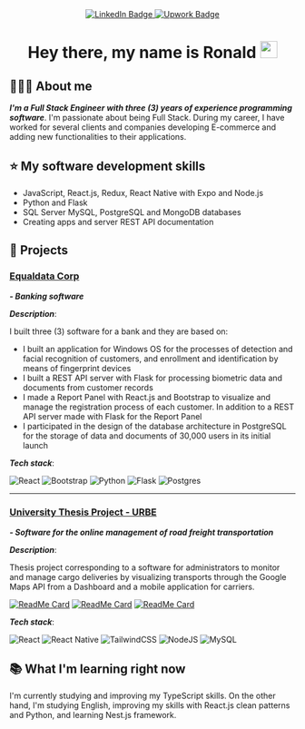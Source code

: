 <div id="header" align="center">
  <div id="badges">
    <a href="https://www.linkedin.com/in/abusalehronald/">
      <img src="https://img.shields.io/badge/LinkedIn-blue?style=for-the-badge&logo=linkedin&logoColor=white" alt="LinkedIn Badge"/>
    </a>
    <a href="https://www.upwork.com/freelancers/~01ec34398bf3523bb0">
      <img src="https://img.shields.io/badge/Upwork-brightgreen?style=for-the-badge&logo=upwork&logoColor=white" alt="Upwork Badge"/>
    </a>
<!--     <a href="https://www.instagram.com/abusalehronald/">
      <img src="https://img.shields.io/badge/Instagram-red?style=for-the-badge&logo=instagram&logoColor=white" alt="Instagram Badge"/>
    </a> -->
  </div>
  
  <h1>
    Hey there, my name is Ronald
    <img src="https://media.giphy.com/media/hvRJCLFzcasrR4ia7z/giphy.gif" width="30px"/>
  </h1>
</div>

## 👨🏻‍💻 About me 
***I'm a Full Stack Engineer with three (3) years of experience programming software***. I'm passionate about being Full Stack. During my career, I have worked for several clients and companies developing E-commerce and adding new functionalities to their applications.

<!-- Among the most outstanding projects I have worked on are:
* Banking software that consists of:
  * Desktop application for Windows OS to perform facial recognition and fingerprint enrollment of customers
  * REST API server made with Python Flask for processing customer records (data and documents)
  * Report panel to view in detail each customer record
  * REST API server to serve information to the reporting dashboard
  * Creation of a PostgreSQL database with an architecture to initially store the data of 30,000 customers
* I builded the Front-End of a E-commerce with React.js using Next.js framework and Typescript
* Freight transport management and geolocation software built with React.js, React Native with Expo, Express.js, MySQL and Google Maps API -->

## ⭐ My software development skills
* JavaScript, React.js, Redux, React Native with Expo and Node.js
* Python and Flask
* SQL Server MySQL, PostgreSQL and MongoDB databases
* Creating apps and server REST API documentation

## 🚀 Projects

### [Equaldata Corp](https://www.equaldata.com/en)

***- Banking software***

***Description***:
<br/>

I built three (3) software for a bank and they are based on:

* I built an application for Windows OS for the processes of detection and facial recognition of customers, and enrollment and identification by means of fingerprint devices
* I built a REST API server with Flask for processing biometric data and documents from customer records
* I made a Report Panel with React.js and Bootstrap to visualize and manage the registration process of each customer. In addition to a REST API server made with Flask for the Report Panel
* I participated in the design of the database architecture in PostgreSQL for the storage of data and documents of 30,000 users in its initial launch

***Tech stack***:
<br/>

![React](https://img.shields.io/badge/react-%2320232a.svg?style=for-the-badge&logo=react&logoColor=%2361DAFB)
![Bootstrap](https://img.shields.io/badge/bootstrap-%23563D7C.svg?style=for-the-badge&logo=bootstrap&logoColor=white)
![Python](https://img.shields.io/badge/python-3670A0?style=for-the-badge&logo=python&logoColor=ffdd54)
![Flask](https://img.shields.io/badge/flask-%23000.svg?style=for-the-badge&logo=flask&logoColor=white)
![Postgres](https://img.shields.io/badge/postgres-%23316192.svg?style=for-the-badge&logo=postgresql&logoColor=white)

<hr/>

### [University Thesis Project - URBE](https://github.com/LancerR40/deliveries-dashboard)

***- Software for the online management of road freight transportation***

***Description***:
<br/>

Thesis project corresponding to a software for administrators to monitor and manage cargo deliveries by visualizing transports through the Google Maps API from a Dashboard and a mobile application for carriers.
<br />

[![ReadMe Card](https://github-readme-stats.vercel.app/api/pin/?username=LancerR40&repo=deliveries-dashboard&show_owner=true)](https://github.com/LancerR40/deliveries-dashboard)
[![ReadMe Card](https://github-readme-stats.vercel.app/api/pin/?username=LancerR40&repo=deliveries-back&show_owner=true)](https://github.com/LancerR40/deliveries-back)
[![ReadMe Card](https://github-readme-stats.vercel.app/api/pin/?username=LancerR40&repo=deliveries-app&show_owner=true)](https://github.com/LancerR40/deliveries-app)

***Tech stack***:
<br/>

![React](https://img.shields.io/badge/react-%2320232a.svg?style=for-the-badge&logo=react&logoColor=%2361DAFB)
![React Native](https://img.shields.io/badge/react_native-%2320232a.svg?style=for-the-badge&logo=react&logoColor=%2361DAFB)
![TailwindCSS](https://img.shields.io/badge/tailwindcss-%2338B2AC.svg?style=for-the-badge&logo=tailwind-css&logoColor=white)
![NodeJS](https://img.shields.io/badge/node.js-6DA55F?style=for-the-badge&logo=node.js&logoColor=white)
![MySQL](https://img.shields.io/badge/mysql-%2300f.svg?style=for-the-badge&logo=mysql&logoColor=white)

## 📚 What I'm learning right now
I'm currently studying and improving my TypeScript skills. On the other hand, I'm studying English, improving my skills with React.js clean patterns and Python, and learning Nest.js framework.

<!--
**LancerR40/LancerR40** is a ✨ _special_ ✨ repository because its `README.md` (this file) appears on your GitHub profile.

Here are some ideas to get you started:

- 🔭 I’m currently working on ...
- 🌱 I’m currently learning ...
- 👯 I’m looking to collaborate on ...
- 🤔 I’m looking for help with ...
- 💬 Ask me about ...
- 📫 How to reach me: ...
- 😄 Pronouns: ...
- ⚡ Fun fact: ...
-->
